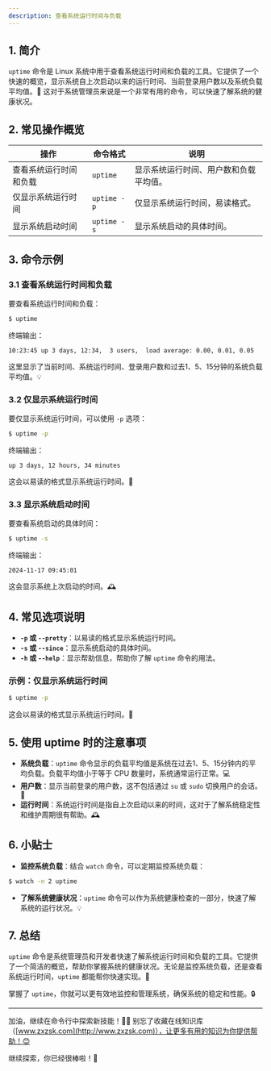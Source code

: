 ```yaml
---
description: 查看系统运行时间与负载
---
```



## 1. 简介

`uptime` 命令是 Linux 系统中用于查看系统运行时间和负载的工具。它提供了一个快速的概览，显示系统自上次启动以来的运行时间、当前登录用户数以及系统负载平均值。👀 这对于系统管理员来说是一个非常有用的命令，可以快速了解系统的健康状况。

## 2. 常见操作概览

| 操作                       | 命令格式                                  | 说明                               |
|----------------------------|-----------------------------------------|------------------------------------|
| 查看系统运行时间和负载       | `uptime`                                | 显示系统运行时间、用户数和负载平均值。 |
| 仅显示系统运行时间           | `uptime -p`                             | 仅显示系统运行时间，易读格式。       |
| 显示系统启动时间             | `uptime -s`                             | 显示系统启动的具体时间。             |

## 3. 命令示例

### 3.1 查看系统运行时间和负载

要查看系统运行时间和负载：

```bash
$ uptime
```

终端输出：

```
10:23:45 up 3 days, 12:34,  3 users,  load average: 0.00, 0.01, 0.05
```

这里显示了当前时间、系统运行时间、登录用户数和过去1、5、15分钟的系统负载平均值。💡

### 3.2 仅显示系统运行时间

要仅显示系统运行时间，可以使用 `-p` 选项：

```bash
$ uptime -p
```

终端输出：

```
up 3 days, 12 hours, 34 minutes
```

这会以易读的格式显示系统运行时间。📅

### 3.3 显示系统启动时间

要查看系统启动的具体时间：

```bash
$ uptime -s
```

终端输出：

```
2024-11-17 09:45:01
```

这会显示系统上次启动的时间。🕰️

## 4. 常见选项说明

- **`-p` 或 `--pretty`**：以易读的格式显示系统运行时间。
- **`-s` 或 `--since`**：显示系统启动的具体时间。
- **`-h` 或 `--help`**：显示帮助信息，帮助你了解 `uptime` 命令的用法。

### 示例：仅显示系统运行时间

```bash
$ uptime -p
```

这会以易读的格式显示系统运行时间。📅

## 5. 使用 uptime 时的注意事项

- **系统负载**：`uptime` 命令显示的负载平均值是系统在过去1、5、15分钟内的平均负载。负载平均值小于等于 CPU 数量时，系统通常运行正常。💻
- **用户数**：显示当前登录的用户数，这不包括通过 `su` 或 `sudo` 切换用户的会话。👥
- **运行时间**：系统运行时间是指自上次启动以来的时间，这对于了解系统稳定性和维护周期很有帮助。🕰️

## 6. 小贴士

- **监控系统负载**：结合 `watch` 命令，可以定期监控系统负载：

```bash
$ watch -n 2 uptime
```

- **了解系统健康状况**：`uptime` 命令可以作为系统健康检查的一部分，快速了解系统的运行状况。💡

## 7. 总结

`uptime` 命令是系统管理员和开发者快速了解系统运行时间和负载的工具。它提供了一个简洁的概览，帮助你掌握系统的健康状况。无论是监控系统负载，还是查看系统运行时间，`uptime` 都能帮你快速实现。🎯

掌握了 `uptime`，你就可以更有效地监控和管理系统，确保系统的稳定和性能。🔒

---

加油，继续在命令行中探索新技能！💪🏻 别忘了收藏在线知识库（[www.zxzsk.com](http://www.zxzsk.com)），让更多有用的知识为你提供帮助！😊

继续探索，你已经很棒啦！🌟